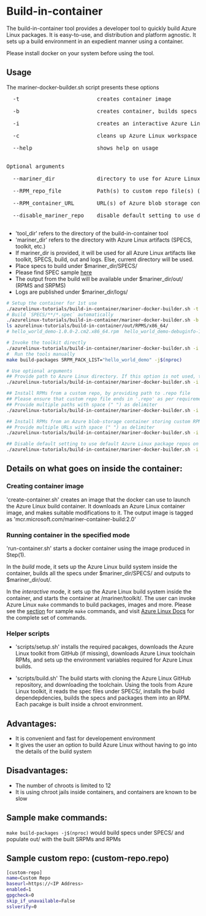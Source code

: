 # Build-in-container
The build-in-container tool provides a developer tool to quickly build Azure Linux packages. It is easy-to-use, and distribution and platform agnostic. It sets up a build environment in an expedient manner using a container.

Please install docker on your system before using the tool.

## Usage
The mariner-docker-builder.sh script presents these options <br />
<pre>
  -t                        creates container image <br />
  -b                        creates container, builds specs under [mariner_dir]/SPECS/, & places output under [mariner_dir]/out/ <br />
  -i                        creates an interactive Azure Linux build container <br />
  -c                        cleans up Azure Linux workspace at [mariner_dir], container images and instances <br />
  --help                    shows help on usage <br />

Optional arguments <br />
  --mariner_dir             directory to use for Azure Linux artifacts (SPECS, toolkit, ..). Default is the current directory <br />
  --RPM_repo_file           Path(s) to custom repo file(s) (must end in .repo). Please see [here](./README.md#sample-custom-repo) for sample custom repo file. Provide multiple files with space (" ") as delimiter. Please prefer RPM_repo_file over RPM_container_URL. <br />
  --RPM_container_URL       URL(s) of Azure blob storage container(s) to install RPMs from. Provide multiple URLs with space (" ") as delimiter <br />
  --disable_mariner_repo    disable default setting to use default Azure Linux package repos on packages.microsoft.com <br />
</pre>

- 'tool_dir' refers to the directory of the build-in-container tool <br/>
- 'mariner_dir' refers to the directory with Azure Linux artifacts (SPECS, toolkit, etc.) <br/>
- If mariner_dir is provided, it will be used for all Azure Linux artifacts like toolkit, SPECS, build, out and logs. Else, current directory will be used. <br />
- Place specs to build under $mariner_dir/SPECS/ <br />
- Please find SPEC sample [here](./../SPECS/hello_world_demo/) <br />
- The output from the build will be available under $mariner_dir/out/ (RPMS and SRPMS) <br />
- Logs are published under $mariner_dir/logs/ <br />

``` bash
# Setup the container for 1st use
./azurelinux-tutorials/build-in-container/mariner-docker-builder.sh -t
# Build `SPECS/**/*.spec` automatically
./azurelinux-tutorials/build-in-container/mariner-docker-builder.sh -b
ls azurelinux-tutorials/build-in-container/out/RPMS/x86_64/
# hello_world_demo-1.0.0-2.cm2.x86_64.rpm  hello_world_demo-debuginfo-1.0.0-2.cm2.x86_64.rpm

# Invoke the toolkit directly
./azurelinux-tutorials/build-in-container/mariner-docker-builder.sh -i
#  Run the tools manually
make build-packages SRPM_PACK_LIST="hello_world_demo" -j$(nproc)

# Use optional arguments
## Provide path to Azure Linux directory. If this option is not used, the current directory is treated as Azure Linux directory
./azurelinux-tutorials/build-in-container/mariner-docker-builder.sh -i --mariner_dir /path/to/azurelinux/

## Install RPMs from a custom repo, by providing path to .repo file
## Please ensure that custom repo file ends in '.repo' as per requirements of rpm/yum/tdnf/dnf
## Provide multiple paths with space (" ") as delimiter
./azurelinux-tutorials/build-in-container/mariner-docker-builder.sh -i --RPM_repo_file "path/to/custom-repo-file.repo[ path/to/another-custom-repo-file.repo]"

## Install RPMs from an Azure blob-storage container storing custom RPMs, by providing URL of the container
## Provide multiple URLs with space (" ") as delimiter
./azurelinux-tutorials/build-in-container/mariner-docker-builder.sh -i --RPM_container_URL "https://az-storage-account.blob.core.windows.net/az-container/[ https://az-storage-account.blob.core.windows.net/another-az-container/]"

## Disable default setting to use default Azure Linux package repos on packages.microsoft.com
./azurelinux-tutorials/build-in-container/mariner-docker-builder.sh -i --disable_mariner_repo

```

## Details on what goes on inside the container:
### Creating container image
'create-container.sh' creates an image that the docker can use to launch the Azure Linux build container. It downloads an Azure Linux container image, and makes suitable modifications to it. The output image is tagged as 'mcr.microsoft.com/mariner-container-build:2.0'

### Running container in the specified mode
'run-container.sh' starts a docker container using the image produced in Step(1).

In the _build_ mode, it sets up the Azure Linux build system inside the container, builds all the specs under $mariner_dir/SPECS/ and outputs to $mariner_dir/out/.

In the _interactive_ mode, it sets up the Azure Linux build system inside the container, and starts the container at /mariner/toolkit/. The user can invoke Azure Linux `make` commands to build packages, images and more. Please see the [section](README.md#sample-make-commands) for sample `make` commands, and visit [Azure Linux Docs](https://github.com/microsoft/azurelinux/blob/2.0/toolkit/docs/building/building.md) for the complete set of commands.

### Helper scripts

- 'scripts/setup.sh' installs the required pacakges, downloads the Azure Linux toolkit from GitHub (if missing), downloads Azure Linux toolchain RPMs, and sets up the environment variables required for Azure Linux builds.

- 'scripts/build.sh' The build starts with cloning the Azure Linux GitHub repository, and downloading the toolchain. Using the tools from Azure Linux toolkit, it reads the spec files under SPECS/, installs the build dependepdencies, builds the specs and packages them into an RPM. Each pacakge is built inside a chroot environment.

## Advantages:
- It is convenient and fast for developement environment
- It gives the user an option to build Azure Linux without having to go into the details of the build system

## Disadvantages:
- The number of chroots is limited to 12
- It is using chroot jails inside containers, and containers are known to be slow

## Sample make commands:
`make build-packages -j$(nproc)` would build specs under SPECS/ and populate out/ with the built SRPMs and RPMs

## Sample custom repo: (custom-repo.repo)
``` bash
[custom-repo]
name=Custom Repo
baseurl=https://<IP Address>
enabled=1
gpgcheck=0
skip_if_unavailable=False
sslverify=0
```
